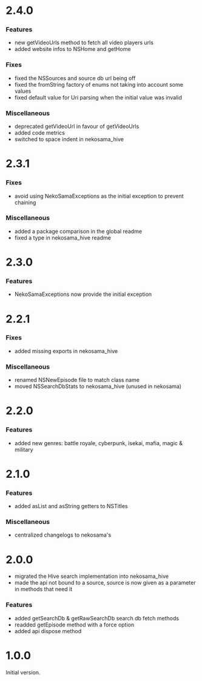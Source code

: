 
# 2.4.0

### Features
- new getVideoUrls method to fetch all video players urls
- added website infos to NSHome and getHome

### Fixes
- fixed the NSSources and source db url being off
- fixed the fromString factory of enums not taking into account some values
- fixed default value for Uri parsing when the initial value was invalid

### Miscellaneous
- deprecated getVideoUrl in favour of getVideoUrls
- added code metrics
- switched to space indent in nekosama_hive

# 2.3.1

### Fixes
- avoid using NekoSamaExceptions as the initial exception to prevent chaining

### Miscellaneous
- added a package comparison in the global readme
- fixed a type in nekosama_hive readme

# 2.3.0

### Features
- NekoSamaExceptions now provide the initial exception

# 2.2.1

### Fixes
- added missing exports in nekosama_hive

### Miscellaneous
- renamed NSNewEpisode file to match class name
- moved NSSearchDbStats to nekosama_hive (unused in nekosama)

# 2.2.0

### Features
- added new genres: battle royale, cyberpunk, isekai, mafia, magic & military

# 2.1.0

### Features
- added asList and asString getters to NSTitles

### Miscellaneous
- centralized changelogs to nekosama's

# 2.0.0

- migrated the Hive search implementation into nekosama_hive
- made the api not bound to a source, source is now given as a parameter in methods that need it

### Features
- added getSearchDb & getRawSearchDb search db fetch methods
- readded getEpisode method with a force option
- added api dispose method


# 1.0.0

Initial version.
